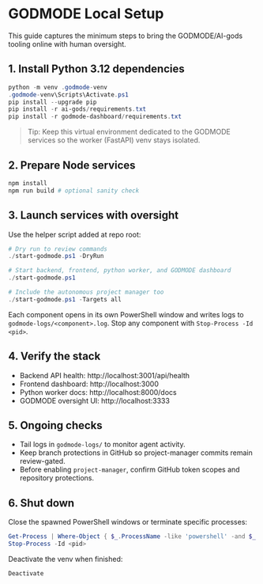 ﻿# GODMODE Local Setup

This guide captures the minimum steps to bring the GODMODE/AI-gods tooling online with human oversight.

## 1. Install Python 3.12 dependencies

```powershell
python -m venv .godmode-venv
.godmode-venv\Scripts\Activate.ps1
pip install --upgrade pip
pip install -r ai-gods/requirements.txt
pip install -r godmode-dashboard/requirements.txt
```

> Tip: Keep this virtual environment dedicated to the GODMODE services so the worker (FastAPI) venv stays isolated.

## 2. Prepare Node services

```powershell
npm install
npm run build # optional sanity check
```

## 3. Launch services with oversight

Use the helper script added at repo root:

```powershell
# Dry run to review commands
./start-godmode.ps1 -DryRun

# Start backend, frontend, python worker, and GODMODE dashboard
./start-godmode.ps1

# Include the autonomous project manager too
./start-godmode.ps1 -Targets all
```

Each component opens in its own PowerShell window and writes logs to `godmode-logs/<component>.log`. Stop any component with `Stop-Process -Id <pid>`.

## 4. Verify the stack

- Backend API health: http://localhost:3001/api/health
- Frontend dashboard: http://localhost:3000
- Python worker docs: http://localhost:8000/docs
- GODMODE oversight UI: http://localhost:3333

## 5. Ongoing checks

- Tail logs in `godmode-logs/` to monitor agent activity.
- Keep branch protections in GitHub so project-manager commits remain review-gated.
- Before enabling `project-manager`, confirm GitHub token scopes and repository protections.

## 6. Shut down

Close the spawned PowerShell windows or terminate specific processes:

```powershell
Get-Process | Where-Object { $_.ProcessName -like 'powershell' -and $_.MainWindowTitle -like 'Flowstate*' }
Stop-Process -Id <pid>
```

Deactivate the venv when finished:

```powershell
Deactivate
```
